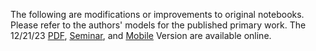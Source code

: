 The following are modifications or improvements to original notebooks. Please refer to the authors' models for the published primary work. The 12/21/23 [PDF](https://drive.google.com/file/d/1WZju3UoXMDA_ixn_Ofzm03BXgb_YfhfG/view?usp=sharing), [Seminar](https://www.youtube.com/watch?v=AsmeYGqpPEs), and [Mobile](https://www.chemicalqdevice.com/how-to-conduct-medical-rd-with-qiml-algorithms) Version are available online.
